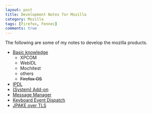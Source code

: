 ```yaml
---
layout: post
title: Development Notes for Mozilla
category: Mozilla
tags: [Firefox, Fennec]
comments: true
---
```

The following are some of my notes to develop the mozilla products.

- [Basic knowledge][basic]
   - XPCOM
   - WebIDL
   - Mochitest
   - others
   - <del>Firefox OS</del>
- [IPDL][ipdl]
- [(System) Add-on][addon]
- [Message Manager][mm]
- [Keyboard Event Dispatch][keyevt]
- [JPAKE over TLS][jpake]

[basic]: https://www.penflip.com/Chun-Min/mozilla-newbie-notes "Mozilla Newbie Notes"
[ipdl]: https://docs.google.com/presentation/d/1S4njAbl4tSFCrJ3cnE30L4PcYeWdvY-1wcghX2mWNOE/edit?usp=sharing "IPDL"
[addon]: https://docs.google.com/presentation/d/1o9qeSucSDAJO94TmZmebxRnGepY7MVy-MeVGqyaIO0s/edit?usp=sharing "Firefox (System) Add-on"
[mm]: https://docs.google.com/presentation/d/1eDjlmBdBrECQ_vXve0HgzmBilgL8HwHrcFQz9puGGr0/edit?usp=sharing "Message Manager"
[keyevt]: https://docs.google.com/presentation/d/1zxanY8xDioeIrfPyuzx9QDgggO1pC8erqhcL30gL7Wc/edit?usp=sharing "Keyboard Event Dispatch"
[jpake]: https://docs.google.com/presentation/d/15iXd4ZXy9Y1uKdXkuFsdoqXAzw7Y4pUFKlDaNiAFkb0/edit?usp=sharing "JPAKE over TLS"

